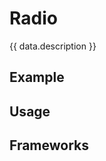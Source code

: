 <script setup>
  import Vue from './vue.md';
  import React from './react.md';
  import data from './data.json';
  import { mapFrameworkStatuses } from '../utils.js';
</script>

# Radio

{{ data.description }}

<components-status v-bind="mapFrameworkStatuses(data.frameworks)" />

## Example

<radio-example />

## Usage

<component-design-guidelines name="Warp - Components / Radio Button" link="https://www.figma.com/file/nkiRpuVu6XRfvY96BA80H8/Components-overview?type=design&node-id=377-23900&mode=design" />

<component-questions />

## Frameworks

<tabs-content>
  <template #react>
   <react />
  </template>
  <template #vue>
    <vue />
  </template>
</tabs-content>